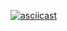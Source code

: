 [![asciicast](https://asciinema.org/a/gRwAxVihehkDJwmrYpec2wJxJ.svg)](https://asciinema.org/a/gRwAxVihehkDJwmrYpec2wJxJ)